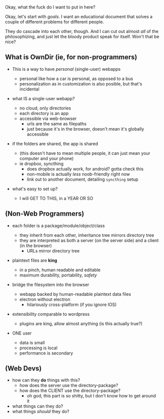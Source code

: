 Okay, what the fuck do I want to put in here?

Okay, let's start with _goals_. I want an educational document that solves a couple of different problems for different people.

They do cascade into each other, though. And I can cut out almost _all_ of the philosophizing, and just let the bloody product speak for itself. Won't that be nice?

## What is OwnDir (ie, for non-programmers)
- This is a way to have _personal_ (single-user) webapps
  - personal like how a car is personal, as opposed to a bus
  - personalization as in customization is also posible, but that's incidental

- what IS a single-user webapp?
  - no cloud, only directories
  - each directory is an app
  - accessible via web-browser
    - urls are the same as filepaths
    - just because it's in the browser, doesn't mean it's globally accessible

- if the folders are shared, the app is shared
  - (this doesn't have to mean multiple people, it can just mean your computer and your phone)
  - ie dropbox, syncthing
    - does dropbox actually work, for android? gotta check this
    - non-mobile is actually _less_ noob-friendly right now
    - link out to another document, detailing `syncthing` setup

- what's easy to set up?
  - I will GET TO THIS, in a YEAR OR SO

## (Non-Web Programmers)
- each folder is a package/module/object/class
  - they inherit from each other, inheritance tree mirrors directory tree
  - they are interpreted as both a server (on the server side) and a client (in the browser)
    - URLs mirror directory tree

- plaintext files are **king**
  - in a pinch, human readable and editable
  - maximum durability, portability, _safety_

- bridge the filesystem into the browser
  - webapp backed by human-readable plaintext data files
  - electron without electron
    - hilariously cross-platform (if you ignore IOS)

- extensibility comparable to wordpress
  - plugins are king, allow almost anything
    (is this actually true?)

- ONE user
  - data is small
  - processing is local
  - performance is secondary

## (Web Devs)
- how can they **do** things with this?
  - how does the server use the directory-package?
  - how does the CLIENT use the directory-package?
    - oh god, this part is so shitty, but I don't know how to get around it
- what things can they do?
- what things _should_ they do?






